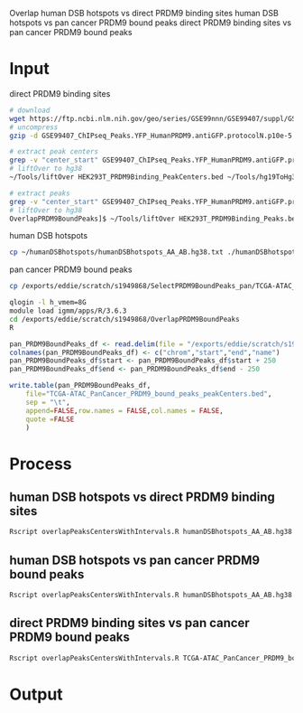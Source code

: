 Overlap
human DSB hotspots vs direct PRDM9 binding sites
human DSB hotspots vs pan cancer PRDM9 bound peaks
direct PRDM9 binding sites vs pan cancer PRDM9 bound peaks
# Input 
direct PRDM9 binding sites
```bash
# download
wget https://ftp.ncbi.nlm.nih.gov/geo/series/GSE99nnn/GSE99407/suppl/GSE99407_ChIPseq_Peaks.YFP_HumanPRDM9.antiGFP.protocolN.p10e-5.sep250.Annotated.txt.gz
# uncompress
gzip -d GSE99407_ChIPseq_Peaks.YFP_HumanPRDM9.antiGFP.protocolN.p10e-5.sep250.Annotated.txt.gz

# extract peak centers
grep -v "center_start" GSE99407_ChIPseq_Peaks.YFP_HumanPRDM9.antiGFP.protocolN.p10e-5.sep250.Annotated.txt | awk '{FS=OFS="\t"; print $1,$2,$3;}' > HEK293T_PRDM9Binding_PeakCenters.bed
# liftOver to hg38
~/Tools/liftOver HEK293T_PRDM9Binding_PeakCenters.bed ~/Tools/hg19ToHg38.over.chain HEK293T_PRDM9Binding_PeakCenters.hg38.bed unMapped

# extract peaks
grep -v "center_start" GSE99407_ChIPseq_Peaks.YFP_HumanPRDM9.antiGFP.protocolN.p10e-5.sep250.Annotated.txt | awk '{FS=OFS="\t"; print $1,$4,$5;}' > HEK293T_PRDM9Binding_Peaks.bed
# liftOver to hg38
OverlapPRDM9BoundPeaks]$ ~/Tools/liftOver HEK293T_PRDM9Binding_Peaks.bed ~/Tools/hg19ToHg38.over.chain HEK293T_PRDM9Binding_Peaks.hg38.bed unMapped
```
human DSB hotspots
```bash
cp ~/humanDSBhotspots/humanDSBhotspots_AA_AB.hg38.txt ./humanDSBhotspots_AA_AB.hg38.bed
```
pan cancer PRDM9 bound peaks
```bash
cp /exports/eddie/scratch/s1949868/SelectPRDM9BoundPeaks_pan/TCGA-ATAC_PanCancer_PRDM9_bound_peaks.bed ./
```
```bash
qlogin -l h_vmem=8G
module load igmm/apps/R/3.6.3
cd /exports/eddie/scratch/s1949868/OverlapPRDM9BoundPeaks
R
```
```r
pan_PRDM9BoundPeaks_df <- read.delim(file = "/exports/eddie/scratch/s1949868/OverlapPRDM9BoundPeaks/TCGA-ATAC_PanCancer_PRDM9_bound_peaks.bed", sep = "\t", header = FALSE)
colnames(pan_PRDM9BoundPeaks_df) <- c("chrom","start","end","name")
pan_PRDM9BoundPeaks_df$start <- pan_PRDM9BoundPeaks_df$start + 250
pan_PRDM9BoundPeaks_df$end <- pan_PRDM9BoundPeaks_df$end - 250

write.table(pan_PRDM9BoundPeaks_df,
	file="TCGA-ATAC_PanCancer_PRDM9_bound_peaks_peakCenters.bed",
	sep = "\t",
	append=FALSE,row.names = FALSE,col.names = FALSE,
	quote =FALSE
	)
```
# Process
## human DSB hotspots vs direct PRDM9 binding sites
```bash
Rscript overlapPeaksCentersWithIntervals.R humanDSBhotspots_AA_AB.hg38.bed HEK293T_PRDM9Binding_PeakCenters.hg38.bed
```
## human DSB hotspots vs pan cancer PRDM9 bound peaks
```bash
Rscript overlapPeaksCentersWithIntervals.R humanDSBhotspots_AA_AB.hg38.bed TCGA-ATAC_PanCancer_PRDM9_bound_peaks_peakCenters.bed
```
## direct PRDM9 binding sites vs pan cancer PRDM9 bound peaks
```bash
Rscript overlapPeaksCentersWithIntervals.R TCGA-ATAC_PanCancer_PRDM9_bound_peaks.bed HEK293T_PRDM9Binding_PeakCenters.hg38.bed
```
# Output
<!--stackedit_data:
eyJoaXN0b3J5IjpbNTY0Mzc1NzA4LDE0ODQ4NTEyNTksLTQzMD
AxNzk5NCwtMTk1ODg2Njk1NiwxMzE5MzY4NDAxLDE3NDEyNzI3
NDcsMjExMzkyNjUxNiwtMjg4NjQ0MjI4LDM3MTI2OTEwNywxNz
QyNjQyMTYxLC0xNTQ3MzM5NjE1LC01OTM4OTQ0MTgsNzkwMjQy
NjExLC01MjQzMjM2MDAsODc1OTIxODUsLTEyOTQ1NjMyNzIsMz
k1MTI4MTgxLC0xOTk1OTQ4NzYxLDE5OTM2MTI1MiwxMDg1OTU2
MjQ0XX0=
-->